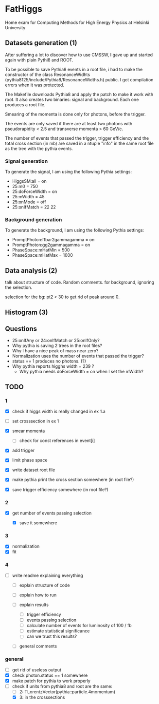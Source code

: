 # FatHiggs
Home exam for Computing Methods for High Energy Physics at Helsinki University


## Datasets generation (1)

After suffering a lot to discover how to use CMSSW, I gave up and started again
with plain Pythi8 and ROOT.

To be possible to save Pythia8 events in a root file, i had to make the
constructor of the class ResonanceWidhts (pythia8125/include/Pythia8/ResonanceWidths.h)
public. I got compilation errors when it was protected.

The Makefile downloads Pythia8 and apply the patch to make it work with root.
It also creates two binaries: signal and background. Each one produces a root file.

Smearing of the momenta is done only for photons, before the trigger.

The events are only saved if there are at least two photons with pseudorapidity < 2.5
and transverse momenta > 60 GeV/c.

The number of events that passed the trigger, trigger efficiency and the total cross
section (in mb) are saved in a ntuple "info" in the same root file as the tree with
the pythia events.


### Signal generation

To generate the signal, I am using the following Pythia settings:

* HiggsSM:all = on
* 25:m0 = 750
* 25:doForceWidth = on
* 25:mWidth = 45
* 25:onMode = off
* 25:onIfMatch = 22 22


### Background generation

To generate the background, I am using the following Pythia settings:

* PromptPhoton:ffbar2gammagamma = on
* PromptPhoton:gg2gammagamma = on
* PhaseSpace:mHatMin = 500
* PhaseSpace:mHatMax = 1000


## Data analysis (2)

talk about structure of code. Random comments.
for background, ignoring the selection.

selection for the bg: pt2 > 30 to get rid of peak around 0.

## Histogram (3)


## Questions

* 25:onIfAny or 24:onIfMatch or 25:onIfOnly?
* Why pythia is saving 2 trees in the root files?
* Why I have a nice peak of mass near zero?
* Normalization uses the number of events that passed the trigger?
* status == 1 produces no photons. (?)
* Why pythia reports higghs width = 239 ?
    - Why pythia needs doForceWidth = on when I set the mWidth?


## TODO

### 1

- [x] check if higgs width is really changed in ex 1.a
- [ ] set crosssection in ex 1
- [x] smear momenta
    - [ ] check for const references in event[i]
- [x] add trigger
- [x] limit phase space
- [x] write dataset root file
- [x] make pythia print the cross section somewhere (in root file?)
- [x] save trigger efficiency somewhere (in root file?)


### 2

- [x] get number of events passing selection
    - [x] save it somewhere


### 3

- [x] normalization
- [x] fit

### 4

- [ ] write readme explaining everything
    - [ ] explain structure of code
    - [ ] explain how to run
    - [ ] explain results
        - [ ] trigger efficiency
        - [ ] events passing selection
        - [ ] calculate number of events for luminosity of 100 / fb
        - [ ] estimate statistical significance
        - [ ] can we trust this results?
    - [ ] general comments


### general

- [ ] get rid of useless output
- [x] check photon.status == 1 somewhere
- [x] make patch for pythia to work properly
- [ ] check if units from pythia8 and root are the same:
    - [ ] 2: TLorentzVector(pythia::particle.4momentum)
    - [x] 3: in the crosssections
